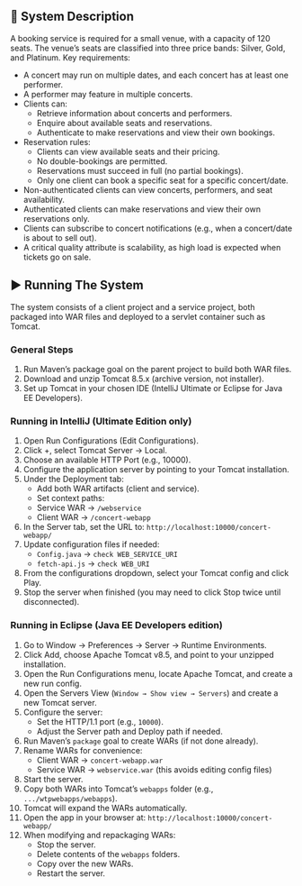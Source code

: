 ## 📖 System Description
A booking service is required for a small venue, with a capacity of 120 seats. The venue’s seats are classified into three price bands: Silver, Gold, and Platinum.
Key requirements:
  * A concert may run on multiple dates, and each concert has at least one performer.
  * A performer may feature in multiple concerts.
  * Clients can:
    * Retrieve information about concerts and performers.
    * Enquire about available seats and reservations.
    * Authenticate to make reservations and view their own bookings.
  * Reservation rules:  
    * Clients can view available seats and their pricing.
    * No double-bookings are permitted.
    * Reservations must succeed in full (no partial bookings).
    * Only one client can book a specific seat for a specific concert/date.
  * Non-authenticated clients can view concerts, performers, and seat availability.
  * Authenticated clients can make reservations and view their own reservations only.  
  * Clients can subscribe to concert notifications (e.g., when a concert/date is about to sell out).
  * A critical quality attribute is scalability, as high load is expected when tickets go on sale.

## ▶️ Running The System
The system consists of a client project and a service project, both packaged into WAR files and deployed to a servlet container such as Tomcat.

### General Steps
1. Run Maven’s package goal on the parent project to build both WAR files.
2. Download and unzip Tomcat 8.5.x (archive version, not installer).
3. Set up Tomcat in your chosen IDE (IntelliJ Ultimate or Eclipse for Java EE Developers).

### Running in IntelliJ (Ultimate Edition only)
1. Open Run Configurations (Edit Configurations).
2. Click +, select Tomcat Server → Local.
3. Choose an available HTTP Port (e.g., 10000).
4. Configure the application server by pointing to your Tomcat installation.
5. Under the Deployment tab:
   * Add both WAR artifacts (client and service).
   * Set context paths:
   * Service WAR → ```/webservice```
   * Client WAR → ```/concert-webapp```
6. In the Server tab, set the URL to: ```http://localhost:10000/concert-webapp/```
7. Update configuration files if needed:
   * ```Config.java``` → ```check WEB_SERVICE_URI```
   * ```fetch-api.js``` → ```check WEB_URI```
8. From the configurations dropdown, select your Tomcat config and click Play.
9. Stop the server when finished (you may need to click Stop twice until disconnected).


### Running in Eclipse (Java EE Developers edition)
1. Go to Window → Preferences → Server → Runtime Environments.
2. Click Add, choose Apache Tomcat v8.5, and point to your unzipped installation.
3. Open the Run Configurations menu, locate Apache Tomcat, and create a new run config.
4. Open the Servers View (```Window → Show view → Servers```) and create a new Tomcat server.
5. Configure the server:
     * Set the HTTP/1.1 port (e.g., ```10000```).
     * Adjust the Server path and Deploy path if needed.
6. Run Maven’s ```package``` goal to create WARs (if not done already).
7. Rename WARs for convenience:
   * Client WAR → ```concert-webapp.war```
   * Service WAR → ```webservice.war``` (this avoids editing config files)
8. Start the server.
9. Copy both WARs into Tomcat’s ```webapps``` folder (e.g., ```.../wtpwebapps/webapps```).
10. Tomcat will expand the WARs automatically.
11. Open the app in your browser at: ```http://localhost:10000/concert-webapp/```
12. When modifying and repackaging WARs:
      * Stop the server.
      * Delete contents of the ```webapps``` folders.
      * Copy over the new WARs.
      * Restart the server.



